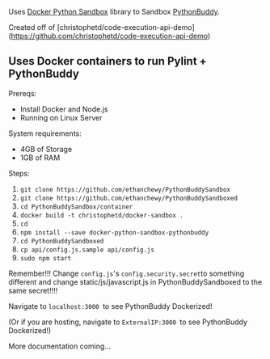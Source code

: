 Uses [Docker Python Sandbox](https://github.com/christophetd/docker-python-sandbox) library to Sandbox [PythonBuddy](https://github.com/ethanchewy/PythonBuddy).

Created off of [christophetd/code-execution-api-demo] (https://github.com/christophetd/code-execution-api-demo)

## Uses Docker containers to run Pylint + PythonBuddy

Prereqs:
* Install Docker and Node.js
* Running on Linux Server

System requirements:
* 4GB of Storage
* 1GB of RAM

Steps:
1. `git clone https://github.com/ethanchewy/PythonBuddySandbox`
2. `git clone https://github.com/ethanchewy/PythonBuddySandboxed`
3. `cd PythonBuddySandbox/container`
4. `docker build -t christophetd/docker-sandbox .`
5. `cd`
6. `npm install --save docker-python-sandbox-pythonbuddy`
7. `cd PythonBuddySandboxed`
8. `cp api/config.js.sample api/config.js`
9. `sudo npm start`

Remember!!!
Change `config.js`'s `config.security.secret`to something different and change static/js/javascript.js in PythonBuddySandboxed to the same secret!!!!

Navigate to `localhost:3000 `to see PythonBuddy Dockerized!

(Or if you are hosting, navigate to `ExternalIP:3000 `to see PythonBuddy Dockerized!)



More documentation coming...
